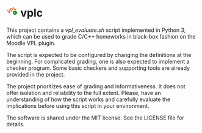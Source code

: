 # <img src=".folder.svg" width=30> vplc

This project contains a *vpl_evaluate.sh* script implemented in Python 3, which can be used to grade C/C++ homeworks in black-box fashion on the Moodle VPL plugin.

The script is expected to be configured by changing the definitions at the beginning. For complicated grading, one is also expected to implement a checker program. Some basic checkers and supporting tools are already provided in the project.

The project prioritizes ease of grading and informativeness. It does not offer isolation and reliability to the full extent. Please, have an understanding of how the script works and carefully evaluate the implications before using this script in your environment.

The software is shared under the MIT license. See the LICENSE file for details.
